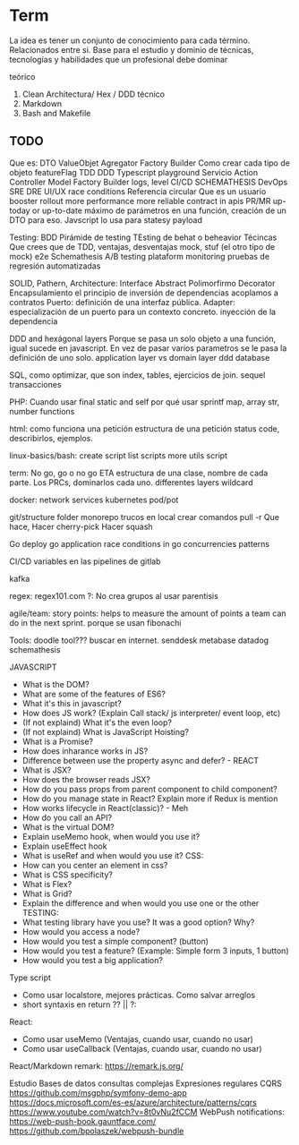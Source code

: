 # Term

La idea es tener un conjunto de conocimiento para cada término. Relacionados entre si. Base para el estudio y dominio de 
técnicas, tecnologías y habilidades que un profesional debe dominar

teórico
1. Clean Architectura/ Hex / DDD
técnico
2. Markdown
3. Bash and Makefile

## TODO

Que es:
	DTO
	ValueObjet
	Agregator
	Factory
	Builder
	Como crear cada tipo de objeto
	featureFlag
	TDD
	DDD
	Typescript playground
	Servicio
	Action
	Controller
	Model
	Factory
	Builder
	logs, level
	CI/CD
	SCHEMATHESIS
	DevOps
	SRE
	DRE
	UI/UX
	race conditions
	Referencia circular
	Que es un usuario booster
	rollout
	more performance
	more reliable
	contract in apis
	PR/MR
	up-today or up-to-date
	máximo de parámetros en una función, creación de un DTO para eso. Javscript lo usa para statesy payload



Testing:
	BDD
	Pirámide de testing
	TEsting de behat o beheavior
	Técincas
	Que crees que de TDD, ventajas, desventajas
	mock, stuf (el otro tipo de mock)
	e2e
	Schemathesis
	A/B testing plataform
	monitoring
	pruebas de regresión automatizadas

SOLID, Pathern, Architecture:
	Interface
	Abstract
	Polimorfirmo
	Decorator
	Encapsulamiento
	el principio de inversión de dependencias
	acoplamos a contratos
	Puerto: definición de una interfaz pública.
	Adapter: especialización de un puerto para un contexto concreto.
	inyección de la dependencia 

DDD and hexágonal
	layers
	Porque se pasa un solo objeto a una función, igual sucede en javascript. En vez de pasar varios parametros se le pasa la definición de uno solo.
	application layer vs domain layer
	ddd database

SQL, como optimizar, que son index, tables, ejercicios de join.
	sequel
	transacciones

PHP:
	Cuando usar final
	static and self
	por qué usar sprintf
	map, array str, number functions

html:
	como funciona una petición
	estructura de una petición
	status code, describirlos, ejemplos.

linux-basics/bash:
	create script
	list scripts
	more utils script

term:
	No go, go o no go
	ETA
	estructura de una clase, nombre de cada parte.
	Los PRCs, dominarlos cada uno.
	differentes layers
	wildcard

docker:
	network
	services
	kubernetes
	pod/pot

git/structure folder
	monorepo
	trucos en local
	crear comandos
	pull -r Que hace,
	Hacer cherry-pick
	Hacer squash

Go
	deploy go application
	race conditions in go
	concurrencies
	patterns

CI/CD
	variables en las pipelines de gitlab

kafka

regex:
	regex101.com
	?: No crea grupos al usar parentisis

agile/team:
	story points: helps to measure the amount of points a team can do in the next sprint.
    porque se usan fibonachi
    
Tools:
	doodle tool??? buscar en internet.
	senddesk
	metabase
	datadog
	schemathesis


JAVASCRIPT
- What is the DOM? 
- What are some of the features of ES6?
- What it's this in javascript?
- How does JS work? (Explain Call stack/ js interpreter/ event loop, etc)
- (If not explaind) What it's the even loop?
- (If not explaind) What is JavaScript Hoisting?
- What is a Promise?
- How does inharance works in JS?
- Difference between use the property async and defer? -
REACT 
- What is JSX?
- How does the browser reads JSX?
- How do you pass props from parent component to child component?
- How do you manage state in React? Explain more if Redux is mention
- How works lifecycle in React(classic)? - Meh
- How do you call an API? 
- What is the virtual DOM? 
- Explain useMemo hook, when would you use it?
- Explain useEffect hook
- What is useRef and when would you use it?
CSS:
- How can you center an element in css?
- What is CSS specificity?
- What is Flex?
- What is Grid?
- Explain the difference and when would you use one or the other
TESTING:
- What testing library have you use? It was a good option? Why? 
- How would you access a node? 
- How would you test a simple component? (button)
- How would you test a feature? (Example: Simple form 3 inputs, 1 button)
- How would you test a big application?

Type script
- Como usar localstore, mejores prácticas. Como salvar arreglos
- short syntaxis en return ?? || ?:

React:
- Como usar useMemo (Ventajas, cuando usar, cuando no usar)
- Como usar useCallback (Ventajas, cuando usar, cuando no usar)

React/Markdown
	remark: https://remark.js.org/
	
Estudio
Bases de datos consultas complejas
Expresiones regulares
CQRS
https://github.com/msgphp/symfony-demo-app
https://docs.microsoft.com/es-es/azure/architecture/patterns/cqrs
https://www.youtube.com/watch?v=8t0vNu2fCCM 
WebPush notifications: https://web-push-book.gauntface.com/    https://github.com/bpolaszek/webpush-bundle